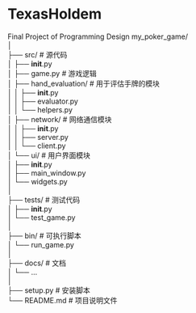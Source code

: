 # TexasHoldem
Final Project of Programming Design
my_poker_game/  
│  
├── src/                  # 源代码  
│   ├── __init__.py  
│   ├── game.py           # 游戏逻辑  
│   ├── hand_evaluation/  # 用于评估手牌的模块  
│   │   ├── __init__.py  
│   │   ├── evaluator.py  
│   │   └── helpers.py  
│   ├── network/          # 网络通信模块  
│   │   ├── __init__.py  
│   │   ├── server.py  
│   │   └── client.py  
│   └── ui/               # 用户界面模块  
│       ├── __init__.py  
│       ├── main_window.py  
│       └── widgets.py    
│  
├── tests/                # 测试代码  
│   ├── __init__.py  
│   └── test_game.py  
│  
├── bin/                  # 可执行脚本  
│   └── run_game.py  
│  
├── docs/                 # 文档  
│   └── ...  
│  
├── setup.py              # 安装脚本  
└── README.md             # 项目说明文件  
